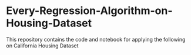 # Every-Regression-Algorithm-on-Housing-Dataset
This repository contains the code and notebook for applying the following on California Housing Dataset
